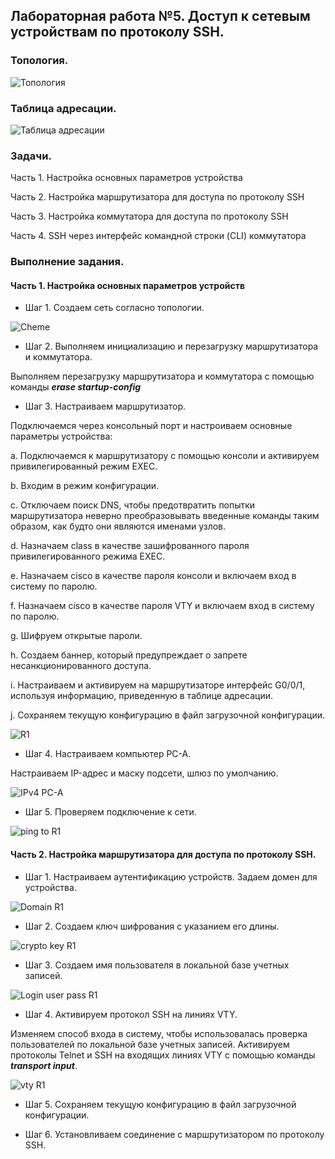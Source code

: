 ## Лабораторная работа №5. Доступ к сетевым устройствам по протоколу SSH.

### Топология.

![Топология](https://github.com/Shure0407/Network_engineer/assets/162669909/0f18e170-2491-46a1-ac97-c24ffc17f1b3)

### Таблица адресации.

![Таблица адресации](https://github.com/Shure0407/Network_engineer/assets/162669909/60cf8c08-4248-429f-aaec-cd36a46b253c)

### Задачи.
Часть 1. Настройка основных параметров устройства

Часть 2. Настройка маршрутизатора для доступа по протоколу SSH

Часть 3. Настройка коммутатора для доступа по протоколу SSH

Часть 4. SSH через интерфейс командной строки (CLI) коммутатора

### Выполнение задания.

#### Часть 1. Настройка основных параметров устройств

- Шаг 1. Создаем сеть согласно топологии.

![Cheme](https://github.com/Shure0407/Network_engineer/assets/162669909/b6efc62f-4b1f-4d96-8fd3-c35c55ea2b63)

- Шаг 2. Выполняем инициализацию и перезагрузку маршрутизатора и коммутатора.

Выполняем перезагрузку маршрутизатора и коммутатора с помощью команды ***erase startup-config***

- Шаг 3. Настраиваем маршрутизатор.

Подключаемся через консольный порт и настроиваем основные параметры устройства:

a. Подключаемся к маршрутизатору с помощью консоли и активируем привилегированный режим EXEC.
                
b. Входим в режим конфигурации.
                
c. Отключаем поиск DNS, чтобы предотвратить попытки маршрутизатора неверно преобразовывать введенные команды таким образом, как будто они являются именами узлов.
          
d. Назначаем class в качестве зашифрованного пароля привилегированного режима EXEC.
                
e. Назначаем cisco в качестве пароля консоли и включаем вход в систему по паролю.
                
f. Назначаем cisco в качестве пароля VTY и включаем вход в систему по паролю.
                
g. Шифруем открытые пароли.
                
h. Создаем баннер, который предупреждает о запрете несанкционированного доступа.
                
i. Настраиваем и активируем на маршрутизаторе интерфейс G0/0/1, используя информацию, приведенную в таблице адресации.
                
j. Сохраняем текущую конфигурацию в файл загрузочной конфигурации.

![R1](https://github.com/Shure0407/Network_engineer/assets/162669909/227aacb7-67ae-432a-a05c-c8bf819a1096)

- Шаг 4. Настраиваем компьютер PC-A.

Настраиваем IP-адрес и маску подсети, шлюз по умолчанию.

![IPv4 PC-A](https://github.com/Shure0407/Network_engineer/assets/162669909/cc934d0c-a6b1-41fc-9e0b-2b7593e4d96b)
  
- Шаг 5. Проверяем подключение к сети.

![ping to R1](https://github.com/Shure0407/Network_engineer/assets/162669909/c085d9e1-f897-422d-a0e8-54d4a967e1f2)

#### Часть 2. Настройка маршрутизатора для доступа по протоколу SSH.

- Шаг 1. Настраиваем аутентификацию устройств.
Задаем домен для устройства.

![Domain R1](https://github.com/Shure0407/Network_engineer/assets/162669909/9460a570-ecbb-438d-9b53-c63a5777e8d8)

- Шаг 2. Создаем ключ шифрования с указанием его длины.

![crypto key R1](https://github.com/Shure0407/Network_engineer/assets/162669909/8eb07a2e-dd50-4c29-83fc-03b2735955de)

- Шаг 3. Создаем имя пользователя в локальной базе учетных записей.

![Login user pass R1](https://github.com/Shure0407/Network_engineer/assets/162669909/eb32d844-bf6a-4ab3-9e10-d36ce27cc693)

- Шаг 4. Активируем протокол SSH на линиях VTY.

Изменяем способ входа в систему, чтобы использовалась проверка пользователей по локальной базе учетных записей.
Активируем протоколы Telnet и SSH на входящих линиях VTY с помощью команды ***transport input***.


![vty R1](https://github.com/Shure0407/Network_engineer/assets/162669909/0792a63d-5957-456e-a7cc-e8681f16848a)


- Шаг 5. Сохраняем текущую конфигурацию в файл загрузочной конфигурации.

- Шаг 6. Установливаем соединение с маршрутизатором по протоколу SSH.







